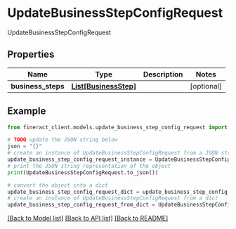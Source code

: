 # UpdateBusinessStepConfigRequest

UpdateBusinessStepConfigRequest

## Properties

Name | Type | Description | Notes
------------ | ------------- | ------------- | -------------
**business_steps** | [**List[BusinessStep]**](BusinessStep.md) |  | [optional] 

## Example

```python
from fineract_client.models.update_business_step_config_request import UpdateBusinessStepConfigRequest

# TODO update the JSON string below
json = "{}"
# create an instance of UpdateBusinessStepConfigRequest from a JSON string
update_business_step_config_request_instance = UpdateBusinessStepConfigRequest.from_json(json)
# print the JSON string representation of the object
print(UpdateBusinessStepConfigRequest.to_json())

# convert the object into a dict
update_business_step_config_request_dict = update_business_step_config_request_instance.to_dict()
# create an instance of UpdateBusinessStepConfigRequest from a dict
update_business_step_config_request_from_dict = UpdateBusinessStepConfigRequest.from_dict(update_business_step_config_request_dict)
```
[[Back to Model list]](../README.md#documentation-for-models) [[Back to API list]](../README.md#documentation-for-api-endpoints) [[Back to README]](../README.md)



